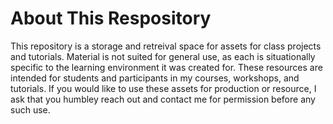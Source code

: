 # About This Respository
This repository is a storage and retreival space for assets for class projects and tutorials. Material is not suited for general use, as each is situationally specific to the learning environment it was created for. 
These resources are intended for students and participants in my courses, workshops, and tutorials. If you would like to use these assets for production or resource, I ask that you humbley reach out and contact me for permission before any such use. 

